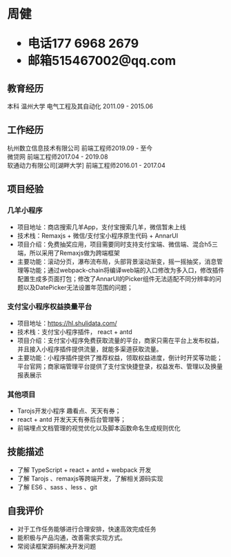 <h1>
  <span>周健</span>
  <ul>
    <li><span>电话</span>177 6968 2679</li>
    <li><span>邮箱</span>515467002@qq.com</li>
  </ul>
</h1>

## 教育经历
本科 温州大学 电气工程及其自动化 <span class="right">2011.09 - 2015.06</span>


## 工作经历
杭州数立信息技术有限公司 前端工程师<span class="right">2019.09 - 至今</span><br>
微贷网 前端工程师<span class="right">2017.04 - 2019.08</span><br>
软通动力有限公司[湖畔大学] 前端工程师<span class="right">2016.01 - 2017.04</span>

## 项目经验

### 几羊小程序
* 项目地址：商店搜索几羊App，支付宝搜索几羊，微信暂未上线
* 技术栈：Remaxjs + 微信/支付宝小程序原生代码 + AnnarUI
* 项目介绍：免费抽奖应用，项目需要同时支持支付宝端、微信端、混合h5三端，所以采用了Remaxjs做为跨端框架
* 主要功能：滚动分页，瀑布流布局，头部背景滚动渐变，摇一摇抽奖，消息管理等功能；通过webpack-chain将编译web端的入口修改为多入口，修改插件配置生成多页面打包；修改了AnnarUI的Picker组件无法适配不同分辨率的问题以及DatePicker无法设置年范围的问题；

### 支付宝小程序权益换量平台
* 项目地址：https://hl.shulidata.com/
* 技术栈：支付宝小程序插件， react + antd
* 项目介绍：支付宝小程序免费获取流量的平台，商家只需在平台上发布权益，并且接入小程序插件提供流量，就能多渠道获取流量。
* 主要功能：小程序插件提供了推荐权益，领取权益进度，倒计时开奖等功能；平台官网；商家端管理平台提供了支付宝快捷登录，权益发布、管理以及换量报表展示

### 其他项目
* Tarojs开发小程序 趣看点、天天有券；
* react + antd 开发天天有券后台管理等；
* 前端埋点文档管理的视觉优化以及脚本函数命名生成规则优化

## 技能描述
* 了解 TypeScript + react + antd + webpack 开发
* 了解 Tarojs 、remaxjs等跨端开发，了解相关源码实现
* 了解 ES6 、sass 、less 、git

## 自我评价
* 对于工作任务能够进行合理安排，快速高效完成任务
* 能积极与产品沟通，改善需求实现方式。
* 常阅读框架源码解决开发问题
